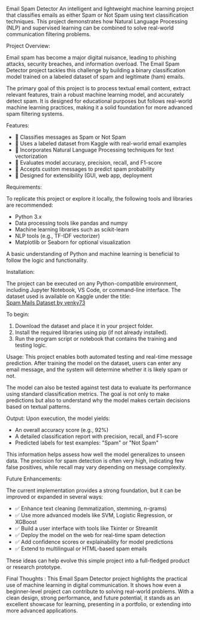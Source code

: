 Email Spam Detector
An intelligent and lightweight machine learning project that classifies emails as either Spam or Not Spam using text classification techniques. This project demonstrates how Natural Language Processing (NLP) and supervised learning can be combined to solve real-world communication filtering problems.

Project Overview:

Email spam has become a major digital nuisance, leading to phishing attacks, security breaches, and information overload. The Email Spam Detector project tackles this challenge by building a binary classification model trained on a labeled dataset of spam and legitimate (ham) emails. 

The primary goal of this project is to process textual email content, extract relevant features, train a robust machine learning model, and accurately detect spam. It is designed for educational purposes but follows real-world machine learning practices, making it a solid foundation for more advanced spam filtering systems.

Features:

- 🔹 Classifies messages as Spam or Not Spam
- 🔹 Uses a labeled dataset from Kaggle with real-world email examples
- 🔹 Incorporates Natural Language Processing techniques for text vectorization
- 🔹 Evaluates model accuracy, precision, recall, and F1-score
- 🔹 Accepts custom messages to predict spam probability
- 🔹 Designed for extensibility (GUI, web app, deployment

Requirements:

To replicate this project or explore it locally, the following tools and libraries are recommended:

- Python 3.x
- Data processing tools like pandas and numpy
- Machine learning libraries such as scikit-learn
- NLP tools (e.g., TF-IDF vectorizer)
- Matplotlib or Seaborn for optional visualization

A basic understanding of Python and machine learning is beneficial to follow the logic and functionality.

Installation:

The project can be executed on any Python-compatible environment, including Jupyter Notebook, VS Code, or command-line interface. The dataset used is available on Kaggle under the title:  
[Spam Mails Dataset by venky73](https://www.kaggle.com/datasets/venky73/spam-mails-dataset)

To begin:
1. Download the dataset and place it in your project folder.
2. Install the required libraries using pip (if not already installed).
3. Run the program script or notebook that contains the training and testing logic.

Usage:
This project enables both automated testing and real-time message prediction. After training the model on the dataset, users can enter any email message, and the system will determine whether it is likely spam or not.

The model can also be tested against test data to evaluate its performance using standard classification metrics. The goal is not only to make predictions but also to understand why the model makes certain decisions based on textual patterns.

Output:
Upon execution, the model yields:

- An overall accuracy score (e.g., 92%)
- A detailed classification report with precision, recall, and F1-score
- Predicted labels for test examples: "Spam" or "Not Spam"

This information helps assess how well the model generalizes to unseen data. The precision for spam detection is often very high, indicating few false positives, while recall may vary depending on message complexity.

Future Enhancements:

The current implementation provides a strong foundation, but it can be improved or expanded in several ways:

- ✅ Enhance text cleaning (lemmatization, stemming, n-grams)
- ✅ Use more advanced models like SVM, Logistic Regression, or XGBoost
- ✅ Build a user interface with tools like Tkinter or Streamlit
- ✅ Deploy the model on the web for real-time spam detection
- ✅ Add confidence scores or explainability for model predictions
- ✅ Extend to multilingual or HTML-based spam emails

These ideas can help evolve this simple project into a full-fledged product or research prototype.

Final Thoughts :
This Email Spam Detector project highlights the practical use of machine learning in digital communication. It shows how even a beginner-level project can contribute to solving real-world problems. With a clean design, strong performance, and future potential, it stands as an excellent showcase for learning, presenting in a portfolio, or extending into more advanced applications.
